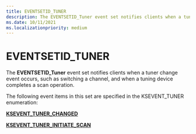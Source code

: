 ```yaml
---
title: EVENTSETID_TUNER
description: The EVENTSETID_Tuner event set notifies clients when a tuner change event occurs.
ms.date: 10/11/2021
ms.localizationpriority: medium
---
```


# EVENTSETID_TUNER

The **EVENTSETID_Tuner** event set notifies clients when a tuner change event occurs, such as switching a channel, and when a tuning device completes a scan operation.

The following event items in this set are specified in the KSEVENT_TUNER enumeration:

[**KSEVENT_TUNER_CHANGED**](ksevent-tuner-changed.md)

[**KSEVENT_TUNER_INITIATE_SCAN**](ksevent-tuner-initiate-scan.md)

